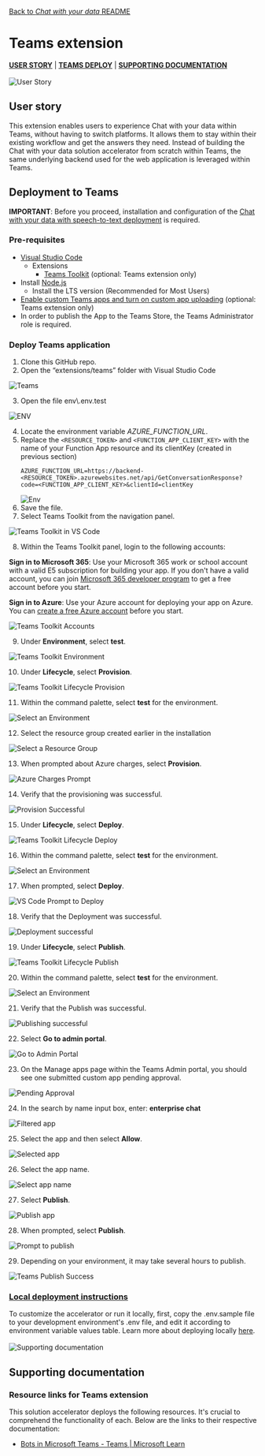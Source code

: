 [Back to *Chat with your data* README](../README.md)

# Teams extension
[**USER STORY**](#user-story) | [**TEAMS DEPLOY**](#deployment-to-teams) | [**SUPPORTING DOCUMENTATION**](#supporting-documentation)
\
\
![User Story](/media/userStory.png)
## User story
This extension enables users to experience Chat with your data within Teams, without having to switch platforms. It allows them to stay within their existing workflow and get the answers they need. Instead of building the Chat with your data solution accelerator from scratch within Teams, the same underlying backend used for the web application is leveraged within Teams.

## Deployment to Teams
**IMPORTANT**: Before you proceed, installation and configuration of the [Chat with your data with speech-to-text deployment](../README.md) is required.

### Pre-requisites
- [Visual Studio Code](https://code.visualstudio.com/)
    - Extensions
        - [Teams Toolkit](https://marketplace.visualstudio.com/items?itemName=TeamsDevApp.ms-teams-vscode-extension) (optional: Teams extension only)
- Install [Node.js](https://nodejs.org/en)
  - Install the LTS version (Recommended for Most Users)
- [Enable custom Teams apps and turn on custom app uploading](https://learn.microsoft.com/en-us/microsoftteams/platform/concepts/build-and-test/prepare-your-o365-tenant#enable-custom-teams-apps-and-turn-on-custom-app-uploading) (optional: Teams extension only)
- In order to publish the App to the Teams Store, the Teams Administrator role is required.

### Deploy Teams application
1. Clone this GitHub repo.
2. Open the “extensions/teams” folder with Visual Studio Code

![Teams](/media/teams.png)

3. Open the file env\\.env.test

![ENV](/media/teams-1.png)

4. Locate the environment variable _AZURE_FUNCTION_URL_.
5. Replace the `<RESOURCE_TOKEN>`  and `<FUNCTION_APP_CLIENT_KEY>` with the name of your Function App resource and its clientKey (created in previous section)
    ```env
    AZURE_FUNCTION_URL=https://backend-<RESOURCE_TOKEN>.azurewebsites.net/api/GetConversationResponse?code=<FUNCTION_APP_CLIENT_KEY>&clientId=clientKey

    ```
    ![Env](/media/teams-deploy-env.png)
6. Save the file.
7. Select Teams Toolkit from the navigation panel.

![Teams Toolkit in VS Code](/media/teams-2.png)

8. Within the Teams Toolkit panel, login to the following accounts:

  **Sign in to Microsoft 365**: Use your Microsoft 365 work or school account with a valid E5 subscription for building your app. If you don't have a valid account, you can join [Microsoft 365 developer program](https://developer.microsoft.com/microsoft-365/dev-program) to get a free account before you start.

  **Sign in to Azure**: Use your Azure account for deploying your app on Azure. You can [create a free Azure account](https://azure.microsoft.com/free/) before you start.

![Teams Toolkit Accounts](/media/teams-3.png)

9. Under **Environment**, select **test**.

![Teams Toolkit Environment](/media/teams-4.png)

10. Under **Lifecycle**, select **Provision**.

![Teams Toolkit Lifecycle Provision](/media/teams-5.png)

11. Within the command palette, select **test** for the environment.

![Select an Environment](/media/teams-6.png)

12. Select the resource group created earlier in the installation

![Select a Resource Group](/media/teams-7.png)

13. When prompted about Azure charges, select **Provision**.

![Azure Charges Prompt](/media/teams-8.png)

14. Verify that the provisioning was successful.

![Provision Successful](/media/teams-9.png)

15. Under **Lifecycle**, select **Deploy**.

![Teams Toolkit Lifecycle Deploy](/media/teams-10.png)

16. Within the command palette, select **test** for the environment.

![Select an Environment](/media/teams-6.png)

17. When prompted, select **Deploy**.

![VS Code Prompt to Deploy](/media/teams-11.png)

18. Verify that the Deployment was successful.

![Deployment successful](/media/teams-12.png)

19. Under **Lifecycle**, select **Publish**.

![Teams Toolkit Lifecycle Publish](/media/teams-13.png)

20. Within the command palette, select **test** for the environment.

![Select an Environment](/media/teams-6.png)

21. Verify that the Publish was successful.

![Publishing successful](/media/teams-14.png)

22. Select **Go to admin portal**.

![Go to Admin Portal](/media/teams-15.png)

23. On the Manage apps page within the Teams Admin portal, you should see one submitted custom app pending approval.

![Pending Approval](/media/teams-16.png)

24. In the search by name input box, enter: **enterprise chat**

![Filtered app](/media/teams-17.png)

25. Select the app and then select **Allow**.

![Selected app](/media/teams-18.png)

26. Select the app name.

![Select app name](/media/teams-19.png)

27. Select **Publish**.

![Publish app](/media/teams-20.png)

28. When prompted, select **Publish**.

![Prompt to publish](/media/teams-21.png)

29. Depending on your environment, it may take several hours to publish.

![Teams Publish Success](/media/teams-22.png)


### [Local deployment instructions](./TEAMS_LOCAL_DEPLOYMENT.md)
To customize the accelerator or run it locally, first, copy the .env.sample file to your development environment's .env file, and edit it according to environment variable values table. Learn more about deploying locally [here](./TEAMS_LOCAL_DEPLOYMENT.md).
\
\
![Supporting documentation](/media/supportingDocuments.png)

## Supporting documentation
### Resource links for Teams extension
This solution accelerator deploys the following resources. It's crucial to comprehend the functionality of each. Below are the links to their respective documentation:
- [Bots in Microsoft Teams - Teams | Microsoft Learn](https://learn.microsoft.com/en-us/microsoftteams/platform/bots/what-are-bots)
